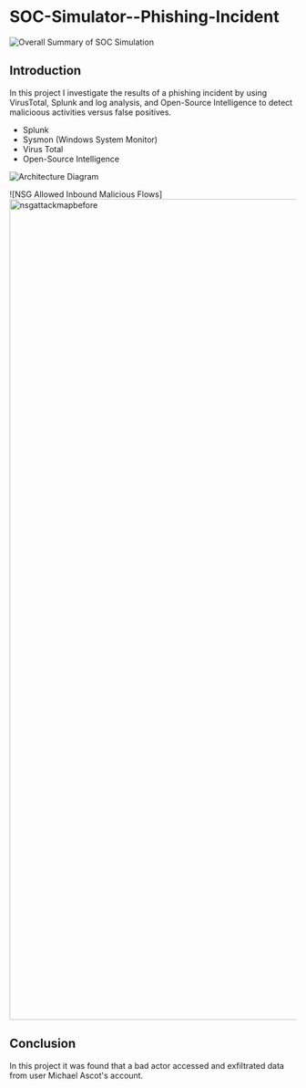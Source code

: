 # SOC-Simulator--Phishing-Incident

![Overall Summary of SOC Simulation ](https://i.imgur.com/ZWxe03e.jpg)

## Introduction

In this project I investigate the results of a phishing incident by using VirusTotal, Splunk and log analysis, and Open-Source Intelligence to detect malicioous activities versus false positives. 

- Splunk 
- Sysmon (Windows System Monitor)
- Virus Total
- Open-Source Intelligence 


![Architecture Diagram](https://i.imgur.com/YQNa9Pp.jpg)


![NSG Allowed Inbound Malicious Flows] 
<img width="1440" alt="nsgattackmapbefore" src="https://github.com/user-attachments/assets/7a3ebdf5-d425-42ec-b1aa-41beb382dc92"> <br>


## Conclusion

In this project it was found that a bad actor accessed and exfiltrated data from user Michael Ascot's account. 
